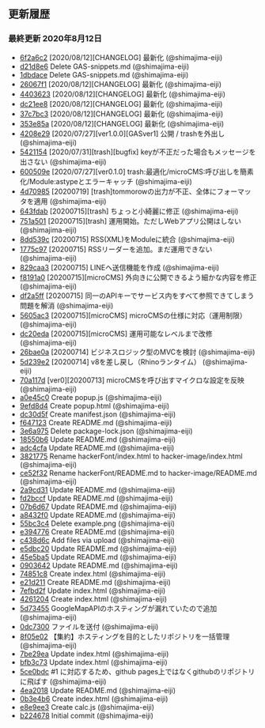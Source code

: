 ## 更新履歴

### 最終更新 2020年8月12日
- [6f2a6c2](https://github.com/shimajima-eiji/Hosting/commit/6f2a6c2d3f999a618e40686845e9f9bdee96d588) [2020/08/12][CHANGELOG] 最新化 (@shimajima-eiji)
- [d21d8e6](https://github.com/shimajima-eiji/Hosting/commit/d21d8e67aaf248a15805550758ff310eaa5f38f8) Delete GAS-snippets.md (@shimajima-eiji)
- [1dbdace](https://github.com/shimajima-eiji/Hosting/commit/1dbdace3f0797e2d21bd468d8ff6345b11875f51) Delete GAS-snippets.md (@shimajima-eiji)
- [26067f1](https://github.com/shimajima-eiji/Hosting/commit/26067f13fcbee83ad6300bbc44f17835021226d4) [2020/08/12][CHANGELOG] 最新化 (@shimajima-eiji)
- [4403623](https://github.com/shimajima-eiji/Hosting/commit/440362372ac038f01c286b464ca56d9be140fd1f) [2020/08/12][CHANGELOG] 最新化 (@shimajima-eiji)
- [dc21ee8](https://github.com/shimajima-eiji/Hosting/commit/dc21ee8d431ed7f08899e7343874181fa845191e) [2020/08/12][CHANGELOG] 最新化 (@shimajima-eiji)
- [37c7bc3](https://github.com/shimajima-eiji/Hosting/commit/37c7bc32d8b8ebe471bf2f1bad24dd8eaab9c01f) [2020/08/12][CHANGELOG] 最新化 (@shimajima-eiji)
- [353e85a](https://github.com/shimajima-eiji/Hosting/commit/353e85a8cf53ea31ede3aca4c6927c3db753e729) [2020/08/12][CHANGELOG] 最新化 (@shimajima-eiji)
- [4208e29](https://github.com/shimajima-eiji/Hosting/commit/4208e2988505494841f686055ac53a9abbf57a6b) [2020/07/27][ver1.0.0][GASver1] 公開 / trashを外出し (@shimajima-eiji)
- [5421154](https://github.com/shimajima-eiji/Hosting/commit/54211545cbce3d05bad17d655ddbe2b1b8992716) [2020/07/31][trash][bugfix] keyが不正だった場合もメッセージを出さない (@shimajima-eiji)
- [600509e](https://github.com/shimajima-eiji/Hosting/commit/600509e28c1d0bc3bf5b34c46f60f83282d6cffe) [2020/07/27][ver0.1.0] trash:最適化/microCMS:呼び出しを簡素化/Module:astypeとエラーキャッチ (@shimajima-eiji)
- [4d70985](https://github.com/shimajima-eiji/Hosting/commit/4d70985c486319a20554c12be24e7725913b4915) [20200719] [trash]tommorowの出力が不正、全体にフォーマッタを適用 (@shimajima-eiji)
- [643fdab](https://github.com/shimajima-eiji/Hosting/commit/643fdab1cbde014252c958619932e807e38c9d29) [20200715][trash] ちょっと小綺麗に修正 (@shimajima-eiji)
- [751a501](https://github.com/shimajima-eiji/Hosting/commit/751a501270aa4069afcd427914251dc76fb30b10) [20200715][trash] 運用開始。ただしWebアプリ公開はしない (@shimajima-eiji)
- [8dd539c](https://github.com/shimajima-eiji/Hosting/commit/8dd539c3cdc35899dc940b97e979c040ac8c71d5) [20200715] RSS(XML)をModuleに統合 (@shimajima-eiji)
- [1775c97](https://github.com/shimajima-eiji/Hosting/commit/1775c97a4845d423ffd10cd1e0abd271962a7be7) [20200715] RSSリーダーを追加。まだ運用できない (@shimajima-eiji)
- [829caa3](https://github.com/shimajima-eiji/Hosting/commit/829caa30bfa602f24e9a4e8df1c25c5a2f428ce3) [20200715] LINEへ送信機能を作成 (@shimajima-eiji)
- [f8191a0](https://github.com/shimajima-eiji/Hosting/commit/f8191a070eb00e7a5c404cbbe7a6cbde85000abe) [20200715][microCMS] 外向きに公開できるよう細かな内容を修正 (@shimajima-eiji)
- [df2a5ff](https://github.com/shimajima-eiji/Hosting/commit/df2a5ff68ed592835f17f021472df34ed09fba46) [20200715] 同一のAPIキーでサービス内をすべて参照できてしまう問題を解消 (@shimajima-eiji)
- [5605ac3](https://github.com/shimajima-eiji/Hosting/commit/5605ac3091bdaccffa5c0cd23123343466994994) [20200715][microCMS] microCMSの仕様に対応（運用制限） (@shimajima-eiji)
- [dc20eda](https://github.com/shimajima-eiji/Hosting/commit/dc20eda1d94fdccfcadf6d48c4e97c46d34e39c9) [20200715][microCMS] 運用可能なレベルまで改修 (@shimajima-eiji)
- [26bae0a](https://github.com/shimajima-eiji/Hosting/commit/26bae0a5d9fed1f9887e2172ffd110d37436f781) [20200714] ビジネスロジック型のMVCを検討 (@shimajima-eiji)
- [5d239e2](https://github.com/shimajima-eiji/Hosting/commit/5d239e2754807181cfefcad431a82e02fd1f49af) [20200714] v8を差し戻し（Rhinoランタイム） (@shimajima-eiji)
- [70a117d](https://github.com/shimajima-eiji/Hosting/commit/70a117d80a414bc66c25809d41436e05b6f66398) [ver0][20200713] microCMSを呼び出すマイクロな設定を反映 (@shimajima-eiji)
- [a0e45c0](https://github.com/shimajima-eiji/Hosting/commit/a0e45c0a386dd8e13bf0d4ce19f41908a4ffd292) Create popup.js (@shimajima-eiji)
- [9efd8d4](https://github.com/shimajima-eiji/Hosting/commit/9efd8d4ac49252dc1f1c2ab13295ffe474adb05e) Create popup.html (@shimajima-eiji)
- [dc30d5f](https://github.com/shimajima-eiji/Hosting/commit/dc30d5fd054aff24e0b46d023ac0e6d96b3bffba) Create manifest.json (@shimajima-eiji)
- [f647123](https://github.com/shimajima-eiji/Hosting/commit/f647123fd4dbc1244ddefc838d8e4561c311678d) Create README.md (@shimajima-eiji)
- [3e6a975](https://github.com/shimajima-eiji/Hosting/commit/3e6a975fc69efc4f5365b26a858c9854030bfc17) Delete package-lock.json (@shimajima-eiji)
- [18550b6](https://github.com/shimajima-eiji/Hosting/commit/18550b64ea5a967062267ff141ae6f2ea6efb6e7) Update README.md (@shimajima-eiji)
- [adc4cfa](https://github.com/shimajima-eiji/Hosting/commit/adc4cfa492f04d9acc46346e1025bdf030323c46) Update README.md (@shimajima-eiji)
- [3821775](https://github.com/shimajima-eiji/Hosting/commit/3821775bac1305f10e3899f7be5f463e1a9558a3) Rename hackerFont/index.html to hacker-image/index.html (@shimajima-eiji)
- [ce52f32](https://github.com/shimajima-eiji/Hosting/commit/ce52f32b035c309d575f24574e86216d198e8c98) Rename hackerFont/README.md to hacker-image/README.md (@shimajima-eiji)
- [2a9cd31](https://github.com/shimajima-eiji/Hosting/commit/2a9cd3183c024ea386e637c2b20edeedd46213a5) Update README.md (@shimajima-eiji)
- [fd2bccf](https://github.com/shimajima-eiji/Hosting/commit/fd2bccfd4fb8a1162d2eec4a751d16f438688066) Update README.md (@shimajima-eiji)
- [07b6d67](https://github.com/shimajima-eiji/Hosting/commit/07b6d6779ed2f68b28e6bfac9ea62af0da13f4fb) Update README.md (@shimajima-eiji)
- [a8432f0](https://github.com/shimajima-eiji/Hosting/commit/a8432f0740a443862a3c50a7626a47869a27003a) Update README.md (@shimajima-eiji)
- [55bc3c4](https://github.com/shimajima-eiji/Hosting/commit/55bc3c49b36329211c22d89f108810cc9c82b71e) Delete example.png (@shimajima-eiji)
- [e394776](https://github.com/shimajima-eiji/Hosting/commit/e394776cf6c51eec271ea0ce77361b3758463570) Create README.md (@shimajima-eiji)
- [c438d6c](https://github.com/shimajima-eiji/Hosting/commit/c438d6ccb0758710195c0cde76297fdd9c60e4f6) Add files via upload (@shimajima-eiji)
- [e5dbc20](https://github.com/shimajima-eiji/Hosting/commit/e5dbc203468298cb13b5e3faaacdc28efda24cec) Update README.md (@shimajima-eiji)
- [45e5ba5](https://github.com/shimajima-eiji/Hosting/commit/45e5ba59aeac059584539bc3f9444cf649db4e2f) Update README.md (@shimajima-eiji)
- [0903642](https://github.com/shimajima-eiji/Hosting/commit/0903642924cbadb27d44ff904d552213ce95bece) Update README.md (@shimajima-eiji)
- [74851c8](https://github.com/shimajima-eiji/Hosting/commit/74851c83fdb1e0c81600f6c1b3eafac450db62eb) Create index.html (@shimajima-eiji)
- [e21d211](https://github.com/shimajima-eiji/Hosting/commit/e21d211565c8ce58353515e82afe81031f1334ca) Create README.md (@shimajima-eiji)
- [7efbd2f](https://github.com/shimajima-eiji/Hosting/commit/7efbd2fc191994f54479e488610a5b946fcbd952) Update index.html (@shimajima-eiji)
- [4261204](https://github.com/shimajima-eiji/Hosting/commit/42612046b3622df6c4408c4be5702bf24a8e7902) Create index.html (@shimajima-eiji)
- [5d73455](https://github.com/shimajima-eiji/Hosting/commit/5d734551ec4a70c5f6627b5d942452dc872dd90f) GoogleMapAPIのホスティングが漏れていたので追加 (@shimajima-eiji)
- [0dc7300](https://github.com/shimajima-eiji/Hosting/commit/0dc730082003c48ef416d9c68d940be609ca25f6) ファイルを送付 (@shimajima-eiji)
- [8f05e02](https://github.com/shimajima-eiji/Hosting/commit/8f05e02772fe144f8f5622c2a30c68794b1a1de9) 【集約】ホスティングを目的としたリポジトリを一括管理 (@shimajima-eiji)
- [7be29ea](https://github.com/shimajima-eiji/Hosting/commit/7be29eaf11aa0e562208997d4f83b9d2899aa620) Update index.html (@shimajima-eiji)
- [bfb3c73](https://github.com/shimajima-eiji/Hosting/commit/bfb3c73398a4f070525e552e2cd5a78b8d583652) Update index.html (@shimajima-eiji)
- [5ce0bdc](https://github.com/shimajima-eiji/Hosting/commit/5ce0bdc35abba664506e49c55a8b97475b0d36c3) #1 に対応するため、github pages上ではなくgithubのリポジトリに飛ばす (@shimajima-eiji)
- [4ea2018](https://github.com/shimajima-eiji/Hosting/commit/4ea20182139b7e5c5b183832b5f76a132c98428b) Update README.md (@shimajima-eiji)
- [0b3e4b6](https://github.com/shimajima-eiji/Hosting/commit/0b3e4b64e10f95e2a1bf812f53662877826e7775) Create index.html (@shimajima-eiji)
- [e8e9ee3](https://github.com/shimajima-eiji/Hosting/commit/e8e9ee344b1be79fe720f967f8ad51f1b0576a8d) Create calc.js (@shimajima-eiji)
- [b224678](https://github.com/shimajima-eiji/Hosting/commit/b2246783f05308bf90aa57ca2dec94e48537b122) Initial commit (@shimajima-eiji)